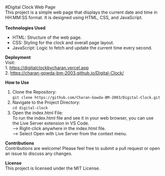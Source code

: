 #Digital Clock Web Page <br />
This project is a simple web page that displays the current date and time in HH:MM:SS format. It is designed using HTML, CSS, and JavaScript.<br />
<br />
**Technologies Used**<br />

* HTML: Structure of the web page.
* CSS: Styling for the clock and overall page layout.
* JavaScript: Logic to fetch and update the current time every second.
  
**Deployment** <br />
Visit: <br />
       1. https://digitalclockbycharan.vercel.app <br />
       2. https://charan-gowda-bm-2003.github.io/Digital-Clock/ <br />

**How to Use**
1. Clone the Repository: <br />
```git clone https://github.com/Charan-Gowda-BM-2003/Digital-Clock.git```
2. Navigate to the Project Directory: <br />
```cd digital-clock```
3. Open the index.html File: <br />
To run the index.html file and see it in your web browser, you can use the Live Server extension in VS Code. <br />
  --> Right-click anywhere in the index.html file. <br />
  --> Select Open with Live Server from the context menu.<br />



**Contributions** <br />
Contributions are welcome! Please feel free to submit a pull request or open an issue to discuss any changes.<br />

**License** <br />
This project is licensed under the MIT License.


